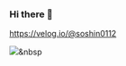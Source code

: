 ### Hi there 👋
https://velog.io/@soshin0112

<img src="https://img.shields.io/badge/Python-3766AB?style=flat-square&logo=Python&logoColor=white"/></a>&nbsp 
